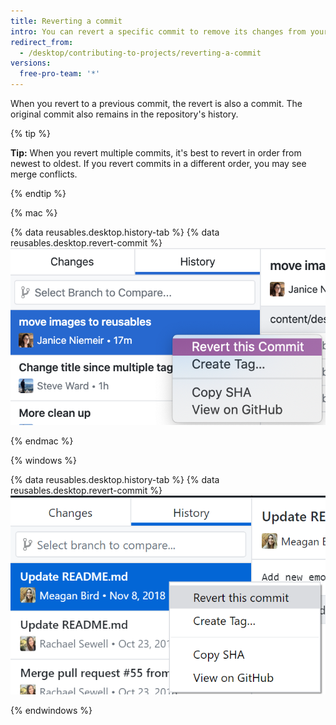 ```yaml
---
title: Reverting a commit
intro: You can revert a specific commit to remove its changes from your branch.
redirect_from:
  - /desktop/contributing-to-projects/reverting-a-commit
versions:
  free-pro-team: '*'
---
```


When you revert to a previous commit, the revert is also a commit. The original commit also remains in the repository's history.

{% tip %}

**Tip:** When you revert multiple commits, it's best to revert in order from newest to oldest. If you revert commits in a different order, you may see merge conflicts.

{% endtip %}

{% mac %}

{% data reusables.desktop.history-tab %}
{% data reusables.desktop.revert-commit %}
  ![The Revert option above the diff view](/assets/images/help/desktop/commit-revert-mac.png)

{% endmac %}

{% windows %}

{% data reusables.desktop.history-tab %}
{% data reusables.desktop.revert-commit %}
  ![The Revert option above the diff view](/assets/images/help/desktop/commit-revert-win.png)

{% endwindows %}
